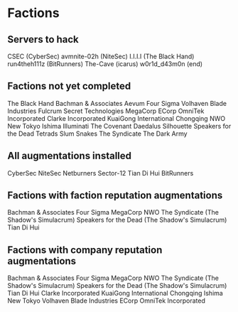 # Factions

## Servers to hack

CSEC (CyberSec)
avmnite-02h (NiteSec)
I.I.I.I (The Black Hand)
run4theh111z (BitRunners)
The-Cave (icarus)
w0r1d_d43m0n (end)

## Factions not yet completed

The Black Hand
Bachman & Associates
Aevum
Four Sigma
Volhaven
Blade Industries
Fulcrum Secret Technologies
MegaCorp
ECorp
OmniTek Incorporated
Clarke Incorporated
KuaiGong International
Chongqing
NWO
New Tokyo
Ishima
Illuminati
The Covenant
Daedalus
Silhouette
Speakers for the Dead
Tetrads
Slum Snakes
The Syndicate
The Dark Army

## All augmentations installed

CyberSec
NiteSec
Netburners
Sector-12
Tian Di Hui
BitRunners

## Factions with faction reputation augmentations

Bachman & Associates
Four Sigma
MegaCorp
NWO
The Syndicate (The Shadow's Simulacrum)
Speakers for the Dead (The Shadow's Simulacrum)
Tian Di Hui

## Factions with company reputation augmentations

Bachman & Associates
Four Sigma
MegaCorp
NWO
The Syndicate (The Shadow's Simulacrum)
Speakers for the Dead (The Shadow's Simulacrum)
Tian Di Hui
Clarke Incorporated
KuaiGong International
Chongqing
Ishima
New Tokyo
Volhaven
Blade Industries
ECorp
OmniTek Incorporated
